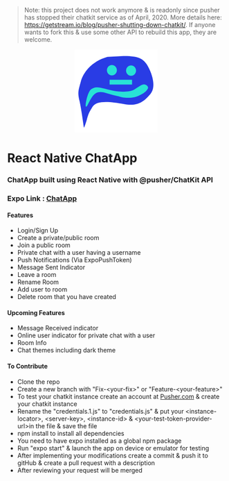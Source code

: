 > Note: this project does not work anymore & is readonly since pusher has stopped their chatkit service as of April, 2020. More details here: https://getstream.io/blog/pusher-shutting-down-chatkit/. If anyone wants to fork this & use some other API to rebuild this app, they are welcome. 

<p align="center"><img src='assets/icon.png' alt='logo'/><h1>React Native ChatApp</h1></p>

### ChatApp built using React Native with @pusher/ChatKit API

### Expo Link : [ChatApp](https://expo.io/@rajatkn/ChatApp)

#### Features

- Login/Sign Up
- Create a private/public room
- Join a public room
- Private chat with a user having a username
- Push Notifications (Via ExpoPushToken)
- Message Sent Indicator
- Leave a room
- Rename Room
- Add user to room
- Delete room that you have created

#### Upcoming Features

- Message Received indicator
- Online user indicator for private chat with a user
- Room Info
- Chat themes including dark theme

#### To Contribute

- Clone the repo
- Create a new branch with "Fix-&lt;your-fix&gt;" or "Feature-&lt;your-feature&gt;"
- To test your chatkit instance create an account at [Pusher.com](https://dashboard.pusher.com/accounts/sign_up "Sign Up @pusher") & create your chatkit instance
- Rename the "credentials.1.js" to "credentials.js" & put your &lt;instance-locator&gt;, &lt;server-key&gt;, &lt;instance-id&gt; & &lt;your-test-token-provider-url&gt;in the file & save the file
- npm install to install all dependencies
- You need to have expo installed as a global npm package
- Run "expo start" & launch the app on device or emulator for testing
- After implementing your modifications create a commit & push it to gitHub & create a pull request with a description
- After reviewing your request will be merged

